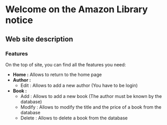 # Welcome on the Amazon Library notice
## Web site description
### Features
On the top of site, you can find all the features you need:  
* **Home :** Allows to return to the home page  
* **Author :**  
    * Edit : Allows to add a new author (You have to be login)  
* **Book :**  
    * Add : Allows to add a new book (The author must be known by the database)
    * Modify : Allows to modify the title and the price of a book from the database
    * Delete : Allows to delete a book from the database
